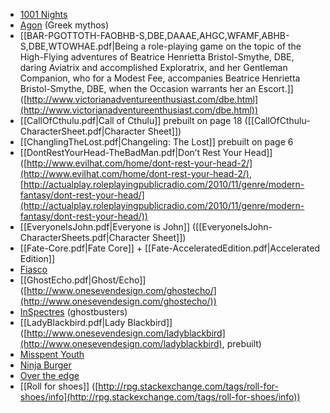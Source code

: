 - [1001 Nights](http://nightskygames.com/welcome/game/1001Nights)
- [Agon](http://www.agon-rpg.com) (Greek mythos)
- [[BAR-PGOTTOTH-FAOBHB-S,DBE,DAAAE,AHGC,WFAMF,ABHB-S,DBE,WTOWHAE.pdf|Being a role-playing game on the topic of the High-Flying adventures of Beatrice Henrietta Bristol-Smythe, DBE, daring Aviatrix and accomplished Exploratrix, and her Gentleman Companion, who for a Modest Fee, accompanies Beatrice Henrietta Bristol-Smythe, DBE, when the Occasion warrants her an Escort.]] ([http://www.victorianadventureenthusiast.com/dbe.html](http://www.victorianadventureenthusiast.com/dbe.html))
- [[CallOfCthulu.pdf|Call of Cthulu]] prebuilt on page 18 ([[CallOfCthulu-CharacterSheet.pdf|Character Sheet]])
- [[ChanglingTheLost.pdf|Changeling: The Lost]] prebuilt on page 6
- [[DontRestYourHead-TheBadMan.pdf|Don’t Rest Your Head]] ([http://www.evilhat.com/home/dont-rest-your-head-2/](http://www.evilhat.com/home/dont-rest-your-head-2/), [http://actualplay.roleplayingpublicradio.com/2010/11/genre/modern-fantasy/dont-rest-your-head/](http://actualplay.roleplayingpublicradio.com/2010/11/genre/modern-fantasy/dont-rest-your-head/))
- [[EveryoneIsJohn.pdf|Everyone is John]] ([[EveryoneIsJohn-CharacterSheets.pdf|Character Sheet]])
- [[Fate-Core.pdf|Fate Core]] + [[Fate-AcceleratedEdition.pdf|Accelerated Edition]]
- [Fiasco](http://rpggeek.com/rpgitem/64016/fiasco)
- [[GhostEcho.pdf|Ghost/Echo]] ([http://www.onesevendesign.com/ghostecho/](http://www.onesevendesign.com/ghostecho/))
- [InSpectres](https://en.wikipedia.org/wiki/InSpectres) (ghostbusters)
- [[LadyBlackbird.pdf|Lady Blackbird]] ([http://www.onesevendesign.com/ladyblackbird](http://www.onesevendesign.com/ladyblackbird), prebuilt)
- [Misspent Youth](http://misspentyouth.robertbohl.com/)
- [Ninja Burger](http://ninjaburger.com/)
- [Over the edge](http://www.atlas-games.com/overtheedge/index.php)
- [[Roll for shoes]] ([http://rpg.stackexchange.com/tags/roll-for-shoes/info](http://rpg.stackexchange.com/tags/roll-for-shoes/info))
